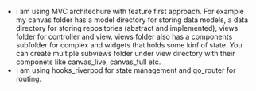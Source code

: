 - i am using MVC architechure with feature first approach. For example my canvas folder has a model directory for storing data models, a data directory for storing repositories (abstract and implemented), views folder for controller and view. views folder also has a components subfolder for complex and widgets that holds some kinf of state. You can create multiple subviews folder under view directory with their componets like canvas_live, canvas_full etc.
- I am using hooks_riverpod for state management and go_router for routing.